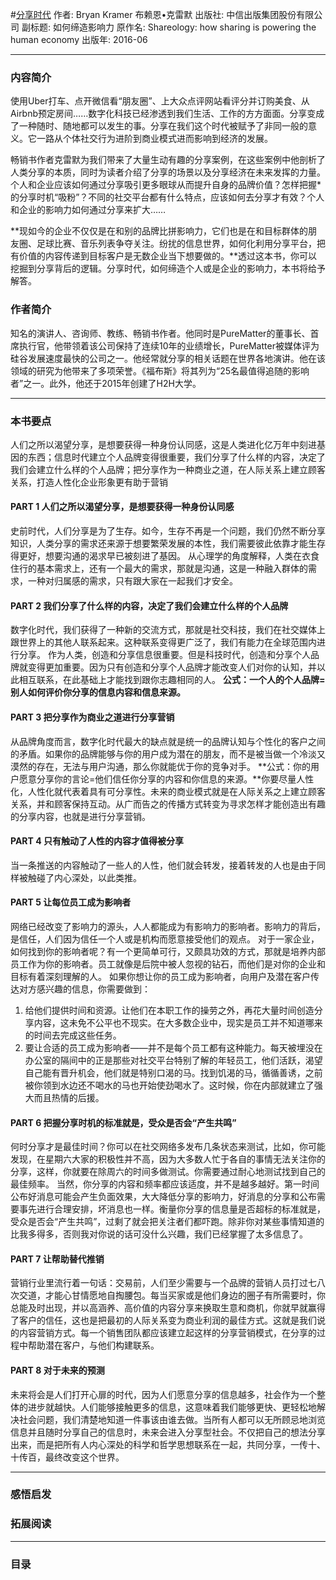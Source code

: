 #[分享时代](https://book.douban.com/subject/26827114/)
作者: Bryan Kramer 布赖恩•克雷默 
出版社: 中信出版集团股份有限公司
副标题: 如何缔造影响力
原作名: Shareology: how sharing is powering the human economy
出版年: 2016-06
***
### 内容简介 
使用Uber打车、点开微信看“朋友圈”、上大众点评网站看评分并订购美食、从Airbnb预定房间……数字化科技已经渗透到我们生活、工作的方方面面。分享变成了一种随时、随地都可以发生的事。分享在我们这个时代被赋予了非同一般的意义。它一路从个体社交行为进阶到商业模式进而影响到经济的发展。

畅销书作者克雷默为我们带来了大量生动有趣的分享案例，在这些案例中他剖析了人类分享的本质，同时为读者介绍了分享的场景以及分享经济在未来发挥的力量。个人和企业应该如何通过分享吸引更多眼球从而提升自身的品牌价值？怎样把握*的分享时机“吸粉”？不同的社交平台都有什么特点，应该如何去分享才有效？个人和企业的影响力如何通过分享来扩大……

**现如今的企业不仅仅是在和别的品牌比拼影响力，它们也是在和目标群体的朋友圈、足球比赛、音乐列表争夺关注。纷扰的信息世界，如何化利用分享平台，把有价值的内容传递到目标客户是无数企业当下想要做的。**透过这本书，你可以挖掘到分享背后的逻辑。分享时代，如何缔造个人或是企业的影响力，本书将给予解答。

### 作者简介 
知名的演讲人、咨询师、教练、畅销书作者。他同时是PureMatter的董事长、首席执行官，他带领着该公司保持了连续10年的业绩增长，PureMatter被媒体评为硅谷发展速度最快的公司之一。他经常就分享的相关话题在世界各地演讲。他在该领域的研究为他带来了多项荣誉。《福布斯》将其列为“25名最值得追随的影响者”之一。此外，他还于2015年创建了H2H大学。

***
### 本书要点
人们之所以渴望分享，是想要获得一种身份认同感，这是人类进化亿万年中刻进基因的东西；信息时代建立个人品牌变得很重要，我们分享了什么样的内容，决定了我们会建立什么样的个人品牌；把分享作为一种商业之道，在人际关系上建立顾客关系，打造人性化企业形象更有助于营销

#### PART 1 人们之所以渴望分享，是想要获得一种身份认同感
史前时代，人们分享是为了生存。如今，生存不再是一个问题，我们仍然不断分享知识，人类分享的需求还来源于想要繁荣发展的本性，我们需要彼此依靠才能生存得更好，想要沟通的渴求早已被刻进了基因。
从心理学的角度解释，人类在衣食住行的基本需求上，还有一个最大的需求，那就是沟通，这是一种融入群体的需求，一种对归属感的需求，只有跟大家在一起我们才安全。

#### PART 2 我们分享了什么样的内容，决定了我们会建立什么样的个人品牌
数字化时代，我们获得了一种新的交流方式，那就是社交科技，我们在社交媒体上跟世界上的其他人联系起来。这种联系变得更广泛了，我们有能力在全球范围内进行分享。
作为人类，创造和分享信息很重要。但是科技时代，创造和分享个人品牌就变得更加重要。因为只有创造和分享个人品牌才能改变人们对你的认知，并以此相互联系，在此基础上才能找到跟你志趣相同的人。
**公式：一个人的个人品牌=别人如何评价你分享的信息内容和信息来源。**

#### PART 3 把分享作为商业之道进行分享营销
从品牌角度而言，数字化时代最大的缺点就是统一的品牌认知与个性化的客户之间的矛盾。如果你的品牌能够与你的用户成为潜在的朋友，而不是被当做一个冷淡又漠然的存在，无法与用户沟通，那么你就能优于你的竞争对手。
**公式：你的用户愿意分享你的言论=他们信任你分享的内容和你信息的来源。**你要尽量人性化，人性化就代表着具有可分享性。未来的商业模式就是在人际关系之上建立顾客关系，并和顾客保持互动。从广而告之的传播方式转变为寻求怎样才能创造出有趣的分享内容，也就是进行分享营销。

#### PART 4 只有触动了人性的内容才值得被分享
当一条推送的内容触动了一些人的人性，他们就会转发，接着转发的人也是由于同样被触碰了内心深处，以此类推。

#### PART 5 让每位员工成为影响者
网络已经改变了影响力的源头，人人都能成为有影响力的影响者。影响力的背后，是信任，人们因为信任一个人或是机构而愿意接受他们的观点。
对于一家企业，如何找到你的影响者呢？有一个更简单可行，又颇具功效的方式，那就是培养内部员工作为你的影响者。员工就像是后院中被人忽视的钻石，而他们是对你的企业和目标有着深刻理解的人。
如果你想让你的员工成为影响者，向用户及潜在客户传达对方感兴趣的信息，你需要做到：
1. 给他们提供时间和资源。让他们在本职工作的操劳之外，再花大量时间创造分享内容，这未免不公平也不现实。在大多数企业中，现实是员工并不知道哪来的时间去完成这些任务。
2. 要让合适的员工成为影响者——并不是每个员工都有这种能力。每天被埋没在办公室的隔间中的正是那些对社交平台特别了解的年轻员工，他们活跃，渴望自己能有晋升机会，他们就是特别口渴的马。找到饥渴的马，循循善诱，之前被你领到水边还不喝水的马也开始使劲喝水了。这时候，你在内部就建立了强大而且热情的后援。

#### PART 6  把握分享时机的标准就是，受众是否会“产生共鸣”
何时分享才是最佳时间？你可以在社交网络多发布几条状态来测试，比如，你可能发现，在星期六大家的积极性并不高，因为大多数人忙于各自的事情无法关注你的分享，这样，你就要在除周六的时间多做测试。你需要通过耐心地测试找到自己的最佳频率。
当然，你分享的内容和频率都应该适度，并不是越多越好。第一时间公布好消息可能会产生负面效果，大大降低分享的影响力，好消息的分享和公布需要事先进行合理安排，坏消息也一样。衡量你分享的信息量是否超标的标准就是，受众是否会“产生共鸣”，过剩了就会把关注者们都吓跑。除非你对某些事情知道的比我多得多，否则我对你说的话可没什么兴趣，我们已经掌握了太多信息了。

#### PART 7 让帮助替代推销
营销行业里流行着一句话：交易前，人们至少需要与一个品牌的营销人员打过七八次交道，才能心甘情愿地自掏腰包。每当买家或是他们身边的圈子有所需要时，你总能及时出现，并以高涵养、高价值的内容分享来换取生意和商机，你就早就赢得了客户的信任，这也是把最初的人际关系变为商业利润的最佳方式。这就是我们说的内容营销方式。每一个销售团队都应该建立起这样的分享营销模式，在分享的过程中帮助潜在客户，与他们构建联系。

#### PART 8 对于未来的预测
未来将会是人们打开心扉的时代，因为人们愿意分享的信息越多，社会作为一个整体的进步就越快。人们能够接触更多的信息，这意味着我们能够更快、更轻松地解决社会问题，我们清楚地知道一件事该由谁去做。当所有人都可以无所顾忌地浏览信息并且随时分享自己的信息时，未来会进入分享型社会。不仅把自己的想法分享出来，而是把所有人内心深处的科学和哲学思想联系在一起，共同分享，一传十、十传百，最终改变这个世界。
***
### 感悟启发
### 拓展阅读
***
### 目录

